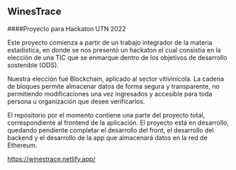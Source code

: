 ## WinesTrace

####Proyecto para Hackaton UTN 2022

Este proyecto comienza a partir de un trabajo integrador de la materia estadística, en donde se nos presentó un hackaton el cual consistía en la elección de una TIC que se enmarque dentro de los objetivos de desarrollo sostenible (ODS).

Nuestra elección fué Blockchain, aplicado al sector vitivinícola. La cadena de bloques permite almacenar datos de forma segura y transparente, no permitiendo modificaciones una vez ingresados y accesible para toda persona u organización que desee verificarlos.

El repositorio por el momento contiene una parte del proyecto total, correspondiente al frontend de la aplicación.
El proyecto está en desarrollo, quedando pendiente completar el desarrollo del front, el desarrollo del backend y el desarrollo de la app que almacenará datos en la red de Ethereum.

https://winestrace.netlify.app/




